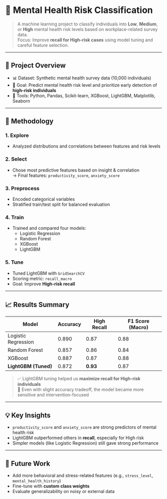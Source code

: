 # 🧠 Mental Health Risk Classification

> A machine learning project to classify individuals into **Low**, **Medium**, or **High** mental health risk levels based on workplace-related survey data.  
> Focus: Improve **recall for High-risk cases** using model tuning and careful feature selection.

---

## 📌 Project Overview

- 📊 Dataset: Synthetic mental health survey data (10,000 individuals)  
- 🎯 Goal: Predict mental health risk level and prioritize early detection of **high-risk individuals**
- 🔧 Tools: Python, Pandas, Scikit-learn, XGBoost, LightGBM, Matplotlib, Seaborn

---

## 🧪 Methodology

### 1. **Explore**
- Analyzed distributions and correlations between features and risk levels

### 2. **Select**
- Chose most predictive features based on insight & correlation  
  → Final features: `productivity_score`, `anxiety_score`

### 3. **Preprocess**
- Encoded categorical variables  
- Stratified train/test split for balanced evaluation

### 4. **Train**
- Trained and compared four models:
  - Logistic Regression
  - Random Forest
  - XGBoost
  - LightGBM

### 5. **Tune**
- Tuned LightGBM with `GridSearchCV`  
- Scoring metric: `recall_macro`  
- Goal: Improve **High-risk recall**

---

## 📈 Results Summary

| Model               | Accuracy | High Recall | F1 Score (Macro) |
|--------------------|----------|-------------|------------------|
| Logistic Regression | 0.890    | 0.87        | 0.88             |
| Random Forest       | 0.857    | 0.86        | 0.84             |
| XGBoost             | 0.887    | 0.87        | 0.88             |
| **LightGBM (Tuned)**| 0.872    | **0.93**    | 0.87             |

> ✅ LightGBM tuning helped us **maximize recall for High-risk individuals**  
> 🎯 Even with slight accuracy tradeoff, the model became more sensitive and intervention-focused

---

## 💡 Key Insights

- `productivity_score` and `anxiety_score` are strong predictors of mental health risk  
- LightGBM outperformed others in **recall**, especially for High risk  
- Simpler models (like Logistic Regression) still gave strong performance

---

## 🚀 Future Work

- Add more behavioral and stress-related features (e.g., `stress_level`, `mental_health_history`)
- Fine-tune with **custom class weights**
- Evaluate generalizability on noisy or external data

